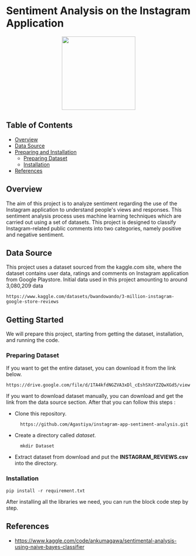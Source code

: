 # Sentiment Analysis on the Instagram Application 

<p align="center"><a href="/" target="_blank"><img src="https://upload.wikimedia.org/wikipedia/commons/thumb/e/e7/Instagram_logo_2016.svg/2048px-Instagram_logo_2016.svg.png" width="200"></a></p>

## Table of Contents

- [Overview](#overview)
- [Data Source](#data-source)
- [Preparing and Installation](#preparing-and-installation)
  - [Preparing Dataset](#preparing-dataset)
  - [Installation](#Installation)
- [References](#references)

## Overview
The aim of this project is to analyze sentiment regarding the use of the Instagram  application to understand people's views and responses. This sentiment analysis process uses machine learning techniques which are carried out using a set of datasets. This project is designed to classify Instagram-related public comments into two categories, namely positive and negative sentiment.

## Data Source
This project uses a dataset sourced from the kaggle.com site, where the dataset contains user data, ratings and comments on Instagram application from Google Playstore. Initial data used in this project amounting to around 3,080,209 data
    
    https://www.kaggle.com/datasets/bwandowando/3-million-instagram-google-store-reviews

## Getting Started
We will prepare this project, starting from getting the dataset, installation, and running the code.

### Preparing Dataset
If you want to get the entire dataset, you can download it from the link below.
    
    https://drive.google.com/file/d/1TA4kfdNGZVA3xDl_cEshSXoYZZQwXGd5/view

If you want to download dataset manually, you can download and get the link from the data source section. After that you can follow this steps :

- Clone this repository.
        
        https://github.com/Agastiya/instagram-app-sentiment-analysis.git

- Create a directory called *dataset*.

        mkdir Dataset

- Extract dataset from download and put the **INSTAGRAM_REVIEWS.csv** into the directory.

### Installation
    pip install -r requirement.txt

After installing all the libraries we need, you can run the block code step by step.

## References
- https://www.kaggle.com/code/ankumagawa/sentimental-analysis-using-naive-bayes-classifier
